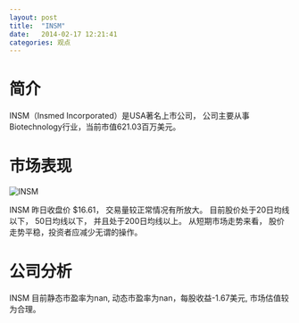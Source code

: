 ```yaml
---
layout: post
title:  "INSM"
date:   2014-02-17 12:21:41
categories: 观点
---
```


# 简介
INSM（Insmed Incorporated）是USA著名上市公司，
公司主要从事Biotechnology行业，当前市值621.03百万美元。

# 市场表现

![INSM](http://finviz.com/chart.ashx?t=INSM&ty=c&ta=1&p=d&s=l)

INSM 昨日收盘价 $16.61，
交易量较正常情况有所放大。
目前股价处于20日均线以下，
50日均线以下，
并且处于200日均线以上。
从短期市场走势来看，
股价走势平稳，投资者应减少无谓的操作。

# 公司分析
INSM 目前静态市盈率为nan, 动态市盈率为nan，每股收益-1.67美元,
市场估值较为合理。
